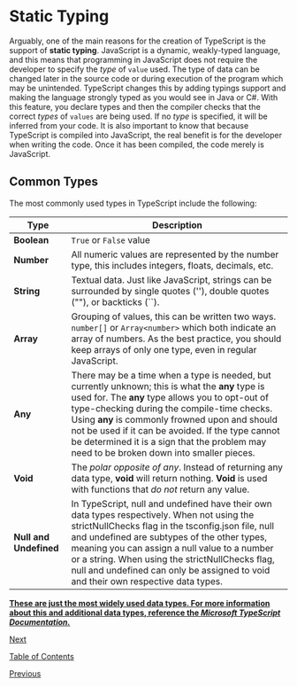 # Static Typing

Arguably, one of the main reasons for the creation of TypeScript is the support of **static typing**. JavaScript is a dynamic, weakly-typed language, and this means that programming in JavaScript does not require the developer to specify the _type_ of `value` used. The type of data can be changed later in the source code or during execution of the program which may be unintended. TypeScript changes this by adding typings support and making the language strongly typed as you would see in Java or C#. With this feature, you declare types and then the compiler checks that the correct _types_ of `values` are being used. If no _type_ is specified, it will be inferred from your code. It is also important to know that because TypeScript is compiled into JavaScript, the real benefit is for the developer when writing the code. Once it has been compiled, the code merely is JavaScript.

## Common Types

The most commonly used types in TypeScript include the following:

| **Type**               | **Description**                                                                                                                                                                                                                                                                                                                                                                                         |
| ---------------------- | ------------------------------------------------------------------------------------------------------------------------------------------------------------------------------------------------------------------------------------------------------------------------------------------------------------------------------------------------------------------------------------------------------- |
| **Boolean**            | `True` or `False` value                                                                                                                                                                                                                                                                                                                                                                                 |
| **Number**             | All numeric values are represented by the number type, this includes integers, floats, decimals, etc.                                                                                                                                                                                                                                                                                                   |
| **String**             | Textual data. Just like JavaScript, strings can be surrounded by single quotes (''), double quotes (""), or backticks (``).                                                                                                                                                                                                                                                                             |
| **Array**              | Grouping of values, this can be written two ways. `number[]` or `Array<number>` which both indicate an array of numbers. As the best practice, you should keep arrays of only one type, even in regular JavaScript.                                                                                                                                                                                     |
| **Any**                | There may be a time when a type is needed, but currently unknown; this is what the **any** type is used for. The **any** type allows you to opt-out of type-checking during the compile-time checks. Using **any** is commonly frowned upon and should not be used if it can be avoided. If the type cannot be determined it is a sign that the problem may need to be broken down into smaller pieces. |
| **Void**               | The _polar opposite of any_. Instead of returning any data type, **void** will return nothing. **Void** is used with functions that _do not_ return any value.                                                                                                                                                                                                                                          |
| **Null and Undefined** | In TypeScript, null and undefined have their own data types respectively. When not using the strictNullChecks flag in the tsconfig.json file, null and undefined are subtypes of the other types, meaning you can assign a null value to a number or a string. When using the strictNullChecks flag, null and undefined can only be assigned to void and their own respective data types.               |

[**These are just the most widely used data types. For more information about this and additional data types, reference the _Microsoft TypeScript Documentation._**](https://www.typescriptlang.org/docs/handbook/basic-types.html)

[Next](./6.md)

[Table of Contents](./README.md)

[Previous](./4.md)
